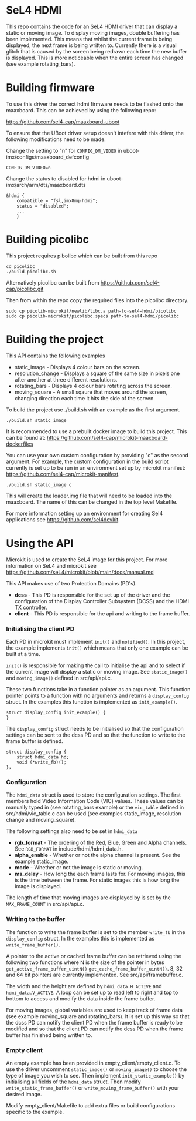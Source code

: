# SeL4 HDMI

This repo contains the code for an SeL4 HDMI driver that can display a static or moving image. To display moving images, double buffering has been implemented. This means that whilst the current frame is being displayed, the next frame is being written to. Currently there is a visual glitch that is caused by the screen being redrawn each time the new buffer is displayed. This is more noticeable when the entire screen has changed (see example rotating_bars). 

# Building firmware

To use this driver the correct hdmi firmware needs to be flashed onto the maaxboard. This can be achieved by using the following repo:

https://github.com/sel4-cap/maaxboard-uboot

To ensure that the UBoot driver setup doesn't intefere with this driver, the following modifications need to be made.

Change the setting to "n" for ```CONFIG_DM_VIDEO``` in uboot-imx/configs/maaxboard_defconfig

```CONFIG_DM_VIDEO=n```

Change the status to disabled for hdmi in uboot-imx/arch/arm/dts/maaxboard.dts

```
&hdmi {
	compatible = "fsl,imx8mq-hdmi";
	status = "disabled";
	...
	}

```

# Building picolibc

This project requires pibolibc which can be built from this repo

```
cd picolibc
./build-picolibc.sh
```
Alternatively picolibc can be built from https://github.com/sel4-cap/picolibc.git

Then from within the repo copy the required files into the picolibc directory.

```
sudo cp picolib-microkit/newlib/libc.a path-to-sel4-hdmi/picolibc
sudo cp picolib-microkit/picolibc.specs path-to-sel4-hdmi/picolibc
```

# Building the project

This API contains the following examples

* static_image - Displays 4 colour bars on the screen.
* resolution_change - Displays a square of the same size in pixels one after another at three different resolutions.
* rotating_bars - Displays 4 colour bars rotating across the screen.
* moving_square - A small sqaure that moves around the screen, changing direction each time it hits the side of the screen.

To build the project use ./build.sh with an example as the first argument.

```./build.sh static_image ```

It is recommended to use a prebuilt docker image to build this project. This can be found at: https://github.com/sel4-cap/microkit-maaxboard-dockerfiles

You can use your own custom configuration by providing "c" as the second argument. For example, the custom configuration in the build script currently is set up to be run in an environment set up by microkit manifest: https://github.com/sel4-cap/microkit-manifest.

```./build.sh static_image c```

This will create the loader.img file that will need to be loaded into the maaxboard. The name of this can be changed in the top level Makefile.

For more information setting up an environment for creating Sel4 applications see https://github.com/sel4devkit.

# Using the API

Microkit is used to create the SeL4 image for this project. For more information on SeL4 and microkit see https://github.com/seL4/microkit/blob/main/docs/manual.md

This API makes use of two Protection Domains (PD's). 

* **dcss** - This PD is responsible for the set up of the driver and the configuration of the Display Controller Subsystem (DCSS) and the HDMI TX controller.
* **client** - This PD is responsible for the api and writing to the frame buffer. 

### Initialising the client PD

Each PD in microkit must implement ```init()``` and ```notified()```. In this project, the example implements ```init()``` which means that only one example can be built at a time.

```init()``` is responsible for making the call to initialise the api and to select if the current image will display a static or moving image. See ```static_image()``` and ```moving_image()``` defined in src/api/api.c.

These two functions take in a function pointer as an argument. This function pointer points to a function with no arguments and returns a ```display_config``` struct. In the examples this function is implemented as ```init_example()```. 

```
struct display_config init_example() {
}
```

The ```display_config``` struct needs to be initialised so that the configuration settings can be sent to the dcss PD and so that the function to write to the frame buffer is defined. 

```
struct display_config {
	struct hdmi_data hd;
	void (*write_fb)();
};
```
### Configuration 

The ```hdmi_data``` struct is used to store the configuration settings. The first members hold Video Information Code (VIC) values. These values can be manually typed in (see rotating_bars example) or the ```vic_table``` defined in src/hdmi/vic_table.c can be used (see examples static_image, resolution change and moving_square).

The following settings also need to be set in ```hdmi_data```

* **rgb_format** - The ordering of the Red, Blue, Green and Alpha channels. See ```RGB_FORMAT``` in include/hdmi/hdmi_data.h.
* **alpha_enable** - Whether or not the alpha channel is present. See the example static_image.
* **mode** - Whether or not the image is static or moving.
* **ms_delay** - How long the each frame lasts for. For moving images, this is the time between the frame. For static images this is how long the image is displayed.

The length of time that moving images are displayed by is set by the ```MAX_FRAME_COUNT``` in src/api/api.c.

### Writing to the buffer 

The function to write the frame buffer is set to the member ```write_fb``` in the ```display_config``` struct. In the examples this is implemented as ```write_frame_buffer()```.

A pointer to the active or cached frame buffer can be retrieved using the following two functions where N is the size of the pointer in bytes ```get_active_frame_buffer_uintN()``` ```get_cache_frame_buffer_uintN()```. 8, 32 and 64 bit pointers are currently implemented. See src/api/framebuffer.c.

The width and the height are defined by ```hdmi_data.H_ACTIVE``` and ```hdmi_data.V_ACTIVE```. A loop can be set up to read left to right and top to bottom to access and modify the data inside the frame buffer. 

For moving images, global variables are used to keep track of frame data (see example moving_square and rotating_bars). It is set up this way so that the dcss PD can notify the client PD when the frame buffer is ready to be modified and so that the client PD can notify the dcss PD when the frame buffer has finished being written to.

### Empty client

An empty example has been provided in empty_client/empty_client.c. To use the driver uncomment ```static_image()``` or ```moving_image()``` to choose the type of image you wish to see. Then implement ```init_static_example()``` by initialising all fields of the ```hdmi_data``` struct. Then modify ```write_static_frame_buffer()``` or ```write_moving_frame_buffer()``` with your desired image.

Modify empty_client/Makefile to add extra files or build configurations specific to the example.
